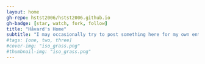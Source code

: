 ```yaml
---
layout: home
gh-repo: hstst2006/hstst2006.github.io
gh-badge: [star, watch, fork, follow]
title: "Håvard's Home"
subtitle: "I may occasionally try to post something here for my own entertainment"
#tags: [one, two, three]
#cover-img: "iso_grass.png"
#thumbnail-img: "iso_grass.png"
---
```

